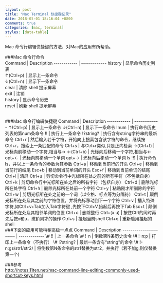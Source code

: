 ```yaml
---
layout: post
title: "Mac Terminal 快捷键记录"
date: 2018-05-01 18:16:04 +0800
comments: true
categories: [mac, terminal]
styles: [data-table]
---  
```


Mac 命令行编辑快捷键的方法，对Mac的应用有所帮助。  

###Mac 命令行命令  
Command      | Description 
------------ | ------------- 
history      | 显示命令历史列表    
↑(Ctrl+p)    | 显示上一条命令  
↓(Ctrl+n)    | 显示下一条命令  
clear        | 清除 shell 提示屏幕  
exit         | 注销  
history      | 显示命令历史  
reset        | 刷新 shell 提示屏幕

<br /> 
###Mac 命令行编辑快捷键  
Command      | Description 
------------ | ------------- 
↑(Ctrl+p)    | 显示上一条命令  
↓(Ctrl+n)    | 显示下一条命令  
!num         | 执行命令历史列表的第num条命令
!!           | 执行上一条命令
!?string?    | 执行含有string字符串的最新命令  
Ctrl+r       | 然后输入若干字符，开始向上搜索包含该字符的命令，继续按  Ctrl+r，搜索上一条匹配的命令  
Ctrl+s       | 与Ctrl+r类似,只是正向检索  
→(Ctrl+f)    | 光标向前移动一个字符,相当与->  
←(Ctrl+b)    | 光标向后移动一个字符,相当与<-  
opt+←        | 光标向前移动一个单词  
opt+→        | 光标向后移动一个单词  
ls !$        | 执行命令ls，并以上一条命令的参数为其参数  
Ctrl+a       | 移动到当前行的开头  
Ctrl+e       | 移动到当前行的结尾  
Esc+b        | 移动到当前单词的开头  
Esc+f        | 移动到当前单词的结尾  
Ctrl+l       | 清屏  
Ctrl+u       | 剪切命令行中光标所在处之前的所有字符（不包括自身）  
Ctrl+k       | 剪切命令行中光标所在处之后的所有字符（包括自身）  
Ctrl+d       | 删除光标所在处字符  
Ctrl+h       | 删除光标所在处前一个字符  
Ctrl+y       | 粘贴刚才所删除的字符  
Ctrl+w       | 剪切光标所在处之前的一个词（以空格、标点等为分隔符）  
Ctrl+t       | 颠倒光标所在处及其之前的字符位置，并将光标移动到下一个字符  
Ctrl+v       | 插入特殊字符,如Ctrl+v+Tab加入Tab字符键 ,先按下Ctrl+V,抬起后再按下Tab 
Esc+t        | 颠倒光标所在处及其相邻单词的位置  
Ctrl+c       | 删除整行  
Ctrl+(x u)   | 按住Ctrl的同时再先后按x和u，撤销刚才的操作  
Ctrl+s       | 挂起当前shell  
Ctrl+q       | 重新启用挂起的shell   


<br />                        
###下面的应用可能稍稍高级一点点  
Command                 | Description 
----------------------- | ------------- 
\# !!                   | 上一条命令
\# !-n                  | 倒数第N条历史命令
\# !-n:p                | 打印上一条命令（不执行）
\# !?string?            | 最新一条含有“string”的命令
\# !-n:gs/str1/str2/    | 将倒数第N条命令的str1替换为str2，并执行（若不加g,则仅替换第一个)  

###参考  
http://notes.11ten.net/mac-command-line-editing-commonly-used-shortcut-keys.html